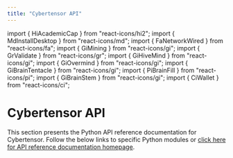 ```yaml
---
title: "Cybertensor API"
---
```


import { HiAcademicCap } from "react-icons/hi2";
import { MdInstallDesktop } from "react-icons/md";
import { FaNetworkWired } from "react-icons/fa";
import { GiMining } from "react-icons/gi";
import { GrValidate } from "react-icons/gr";
import { GiHiveMind } from "react-icons/gi";
import { GiOvermind } from "react-icons/gi";
import { GiBrainTentacle } from "react-icons/gi";
import { PiBrainFill } from "react-icons/pi";
import { GiBrainStem } from "react-icons/gi";
import { CiWallet } from "react-icons/ci";



# Cybertensor API

This section presents the Python API reference documentation for Cybertensor. Follow the below links to specific Python modules or [click here for API reference documentation homepage](https://docs.Cybertensor.com/python-api/html/index.html). 

<Cards>
    <Card 
    icon={GiHiveMind}
    title='Axon'
    link='pathname:///python-api/html/autoapi/bittensor/axon/index.html'
    body='Axon services the forward and backward requests from other neurons.' />
    <Card
    icon={GiOvermind}
    title='Dendrite'
    link='pathname:///python-api/html/autoapi/bittensor/dendrite/index.html'
    body='Dendrite represents the abstracted implementation of a network client module.' />
    <Card
    icon={GiBrainTentacle}
    title='Metagraph'
    link='pathname:///python-api/html/autoapi/bittensor/metagraph/index.html'
    body='Metagraph neural graph is a dynamic representation of the Cybertensor network state.' />
    <Card
    icon={PiBrainFill}
    title='Subtensor'
    link='pathname:///python-api/html/autoapi/bittensor/subtensor/index.html'
    body='Subtensor class provides a gateway to the blockchain layer of Cybertensor.' />
    <Card
    icon={GiBrainStem}
    title='Synapse'
    link='pathname:///python-api/html/autoapi/bittensor/synapse/index.html'
    body='Synapse module serves as a communication schema between neurons (nodes).' />
    <Card
    icon={CiWallet}
    title='Wallet'
    link='pathname:///python-api/html/autoapi/bittensor/wallet/index.html'
    body='Wallet class manages hotkey and coldkey, and balances during staking and transfer.' />
</Cards>
